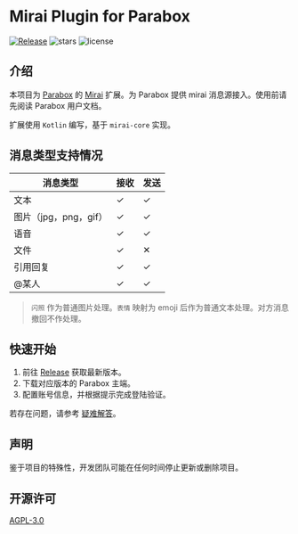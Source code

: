 # Mirai Plugin for Parabox

[![Release](https://img.shields.io/github/v/release/ojhdt/Mirai-Plugin-for-Parabox)](https://github.com/ojhdt/Mirai-Plugin-for-Parabox/releases)
![stars](https://img.shields.io/github/stars/ojhdt/Mirai-Plugin-for-Parabox)
![license](https://img.shields.io/github/license/ojhdt/Mirai-Plugin-for-Parabox)

## 介绍

本项目为 [Parabox](https://github.com/Parabox-App/Parabox) 的 [Mirai](https://github.com/mamoe/mirai) 扩展。为 Parabox 提供 mirai 消息源接入。使用前请先阅读 Parabox 用户文档。

扩展使用 ``Kotlin`` 编写，基于 ``mirai-core`` 实现。

## 消息类型支持情况

|消息类型|接收|发送|
|-|-|-|
|文本|✓|✓|
|图片（jpg，png，gif）|✓|✓|
|语音|✓|✓|
|文件|✓|✕|
|引用回复|✓|✓|
|@某人|✓|✓|

>``闪照`` 作为普通图片处理。``表情`` 映射为 emoji 后作为普通文本处理。对方消息撤回不作处理。

## 快速开始

1. 前往 [Release](https://github.com/ojhdt/Mirai-Plugin-for-Parabox/releases) 获取最新版本。 
2. 下载对应版本的 Parabox 主端。
3. 配置账号信息，并根据提示完成登陆验证。

若存在问题，请参考 [疑难解答](./FAQ.md)。

## 声明

鉴于项目的特殊性，开发团队可能在任何时间停止更新或删除项目。

## 开源许可

[AGPL-3.0](https://github.com/ojhdt/Mirai-Plugin-for-Parabox/blob/main/LICENSE)